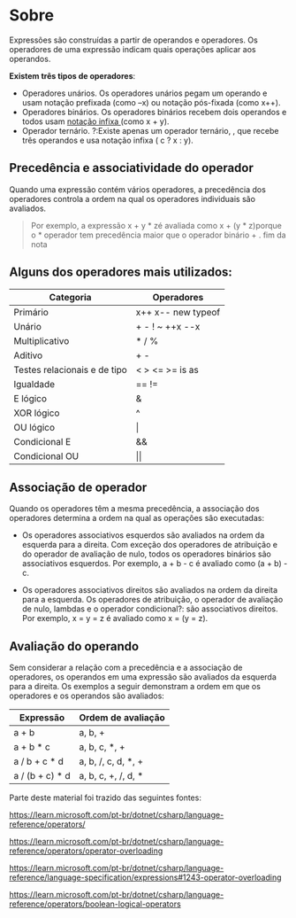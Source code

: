 # Sobre

Expressões são construídas a partir de operandos e operadores. Os operadores de uma expressão indicam quais operações aplicar aos operandos.

**Existem três tipos de operadores**:

- Operadores unários. Os operadores unários pegam um operando e usam notação prefixada (como  –x) ou notação pós-fixada (como  x++).
- Operadores binários. Os operadores binários recebem dois operandos e todos usam <a href="https://pt.wikipedia.org/wiki/Nota%C3%A7%C3%A3o_infixa"> notação infixa </a>(como x + y).
- Operador ternário. ?:Existe apenas um operador ternário, , que recebe três operandos e usa notação infixa ( c ? x : y).

## Precedência e associatividade do operador

Quando uma expressão contém vários operadores, a precedência dos operadores controla a ordem na qual os operadores individuais são avaliados.

> Por exemplo, a expressão x + y * zé avaliada como x + (y * z)porque o * operador tem precedência maior que o operador binário + . fim da nota

## Alguns dos operadores mais utilizados:

| Categoria | Operadores |
|--|--|
| Primário | x++ x-- new typeof |
| Unário | + - ! ~ ++x --x |
| Multiplicativo | * / % |
| Aditivo | + - |
| Testes relacionais e de tipo | < > <= >= is as |
| Igualdade | == != |
| E lógico | & |
| XOR lógico | ^ |
| OU lógico | \| |
| Condicional E | && |
| Condicional OU | \|\|  |

## Associação de operador

Quando os operadores têm a mesma precedência, a associação dos operadores determina a ordem na qual as operações são executadas:

- Os operadores associativos esquerdos são avaliados na ordem da esquerda para a direita. Com exceção dos operadores de atribuição e do operador de avaliação de nulo, todos os operadores binários são associativos esquerdos. Por exemplo, a + b - c é avaliado como (a + b) - c.

- Os operadores associativos direitos são avaliados na ordem da direita para a esquerda. Os operadores de atribuição, o operador de avaliação de nulo, lambdas e o operador condicional?: são associativos direitos. Por exemplo, x = y = z é avaliado como x = (y = z).

## Avaliação do operando

Sem considerar a relação com a precedência e a associação de operadores, os operandos em uma expressão são avaliados da esquerda para a direita. Os exemplos a seguir demonstram a ordem em que os operadores e os operandos são avaliados:

| Expressão | Ordem de avaliação |
|--|--|
| a + b | a, b, + |
| a + b * c | a, b, c, *, + |
| a / b + c * d | a, b, /, c, d, *, + |
| a / (b + c) * d | a, b, c, +, /, d, * |


Parte deste material foi trazido das seguintes fontes:

https://learn.microsoft.com/pt-br/dotnet/csharp/language-reference/operators/

https://learn.microsoft.com/pt-br/dotnet/csharp/language-reference/operators/operator-overloading

https://learn.microsoft.com/pt-br/dotnet/csharp/language-reference/language-specification/expressions#1243-operator-overloading

https://learn.microsoft.com/pt-br/dotnet/csharp/language-reference/operators/boolean-logical-operators